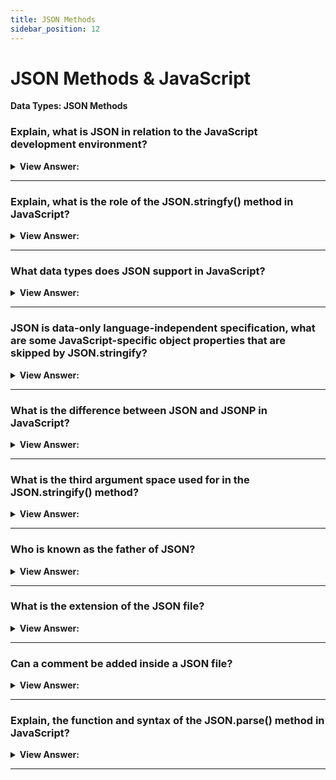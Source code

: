 ```yaml
---
title: JSON Methods
sidebar_position: 12
---
```


# JSON Methods & JavaScript

**Data Types: JSON Methods**

<head>
  <title>JSON Methods - JavaScript Interview Questions & Answers</title>
  <meta charSet="utf-8" />
</head>

### Explain, what is JSON in relation to the JavaScript development environment?

<details>
  <summary><strong>View Answer:</strong></summary>
  <div>
  <div><strong>Interview Response:</strong> JSON or JavaScript Object Notation is a simple and lightweight data exchange format used across multiple language platforms including JavaScript. JSON means JavaScript Object Notation and it is language and platform independent.</div><br />
  <div><strong>Technical Response:</strong> JSON is a simple and lightweight data exchange format used across multiple language platforms. JSON means JavaScript Object Notation and it is language and platform independent. JSON is often used when data is sent from a server to a web page. It works both on the front and back end of development environments. There are several built-in JavaScript methods used to convert JSON objects from and back to its original format.
  </div>
  </div>
</details>

---

### Explain, what is the role of the JSON.stringfy() method in JavaScript?

<details>
  <summary><strong>View Answer:</strong></summary>
  <div>
  <div><strong>Interview Response:</strong> The JSON.stringify() method converts a JavaScript object or value to a JSON string, optionally replacing values if a replacer function is specified or optionally including only the specified properties if a replacer array is specified.<br /><br />
  <strong>Syntax:</strong> JSON.stringify(value[, replacer[, space]])<br /><br />
  <ul>
    <li>The **value** to convert to a JSON string.</li>
    <li>The (optional) **replacer** is a function or array used to change the behavior of the stringification process.</li>
    <li>The (optional) **space** involves a String or Number object that's used to insert white space into the output JSON string for readability purposes. If this is a Number, it indicates the number of space characters to use as white space. The number is limited and defaults to 10 spaces.</li>
  </ul>
</div><br />
  <div><strong className="codeExample">Simple Example:</strong><br /><br />

  <div></div>

```js
let student = {
  name: 'John',
  age: 30,
  isAdmin: false,
  courses: ['html', 'css', 'js'],
  wife: null,
};

let json = JSON.stringify(student);

alert(typeof json); // we've got a string!

alert(json);
```

  </div><br />
  <div><strong className="codeExample">JSON Output:</strong><br /><br />

  <div></div>

```json
{
  "name": "John",
  "age": 30,
  "isAdmin": false,
  "courses": ["html", "css", "js"],
  "wife": null
}
```

  </div>
  </div>
</details>

---

### What data types does JSON support in JavaScript?

<details>
  <summary><strong>View Answer:</strong></summary>
  <div>
  <div><strong>Interview Response:</strong> JSON supports the following data types including Objects, Arrays, (primitive) strings, Boolean values, numbers, and null.
</div><br />
  <div><strong className="codeExample">Code Example:</strong><br /><br />

  <div></div>

```js
// a number in JSON is just a number
alert(JSON.stringify(1)); // 1

// a string in JSON is still a string, but double-quoted
alert(JSON.stringify('test')); // "test"

alert(JSON.stringify(true)); // true

alert(JSON.stringify([1, 2, 3])); // [1,2,3]
```

  </div>
  </div>
</details>

---

### JSON is data-only language-independent specification, what are some JavaScript-specific object properties that are skipped by JSON.stringify?

<details>
  <summary><strong>View Answer:</strong></summary>
  <div>
  <div><strong>Interview Response:</strong> There are several JavaScript-specific object properties that are ignored by JSON.stringify() including function properties, Symbolic keys and values, and properties that hold a value of undefined.
</div><br />
  <div><strong className="codeExample">Code Example:</strong><br /><br />

  <div></div>

```js
let user = {
  sayHi() {
    // ignored
    alert('Hello');
  },
  [Symbol('id')]: 123, // ignored
  something: undefined, // ignored
};

alert(JSON.stringify(user)); // {} (empty object)
```

  </div>
  </div>
</details>

---

### What is the difference between JSON and JSONP in JavaScript?

<details>
  <summary><strong>View Answer:</strong></summary>
  <div>
  <div><strong>Interview Response:</strong> The difference between JSON and JSONP is that JSON is a simple data format for communication between different systems. JSONP is also known as JSON with Padding. JSONP is a methodology for using that format with cross domain ajax requests while not being affected by same origin policy issues. The important thing to remember with JSONP is that it is not actually a protocol or data type. It is just a way of loading a script on the fly and processing the script that is introduced to the page. In the spirit of JSONP, this means introducing a new JavaScript object from the server into the client application / script.
</div>
  </div>
</details>

---

### What is the third argument space used for in the JSON.stringify() method?

<details>
  <summary><strong>View Answer:</strong></summary>
  <div>
  <div><strong>Interview Response:</strong> The third argument of JSON.stringify(value, replacer, space) is the number of spaces to use for pretty object formatting.</div><br />
  <div><strong>Technical Response:</strong> The third argument of JSON.stringify(value, replacer, space) is the number of spaces to use for pretty formatting. Previously, all stringified objects had no indents and extra spaces. That is fine if we want to send an object over a network. The space argument is used exclusively for a nice formatting. You should remember if you do not use the replacer, it should be set to null.
  </div><br />
  <div><strong className="codeExample">Code Example:</strong><br /><br />

  <div></div>

```js
let user = {
  name: 'John',
  age: 25,
  roles: {
    isAdmin: false,
    isEditor: true,
  },
};

alert(JSON.stringify(user, null, 2)); // value: user, replacer: null, space: 2
```

  </div><br />
  <div><strong className="codeExample">JSON Indented 2 spaces:</strong><br /><br />

  <div></div>

```json
{
  "name": "John",
  "age": 25,
  "roles": {
    "isAdmin": false,
    "isEditor": true
  }
}
```

  </div><br />
  <div><strong className="codeExample">JSON Indented 4 spaces:</strong><br /><br />

  <div></div>

```json
// {
//     "name": "John",
//     "age": 25,
//     "roles": {
//         "isAdmin": false,
//         "isEditor": true
//     }
// }

```

  </div>
  </div>
</details>

---

### Who is known as the father of JSON?

<details>
  <summary><strong>View Answer:</strong></summary>
  <div>
  <div><strong>Interview Response:</strong> Douglas Crockford is known as the father of JSON. Douglas Crockford was the person who originally defined the JSON format back in 2000.
</div>
  </div>
</details>

---

### What is the extension of the JSON file?

<details>
  <summary><strong>View Answer:</strong></summary>
  <div>
  <div><strong>Interview Response:</strong> A JSON file has an extension of “.json”. Being in a text-based format, a JSON file can be viewed or edited using any text editor like notepad or notepad++.
</div>
  </div>
</details>

---

### Can a comment be added inside a JSON file?

<details>
  <summary><strong>View Answer:</strong></summary>
  <div>
  <div><strong>Interview Response:</strong> JSON does not support any comments. Although, a Key or data object can be used to hold your comments. We need to just make sure that during the processing of the JSON, our application ignores the given data element.
</div><br />
  <div><strong className="codeExample">Code Example:</strong> Commenting in JSON (Technically it can be done, but is not supported)<br /><br />

  <div></div>

```json
{
   "_comment1": "this is my comment",  comment (not supported)
   "sport": "basketball",
   "coach": "Joe Smith",
   "wins": 15,
   "losses": 5
}
```

  </div>
  </div>
</details>

---

### Explain, the function and syntax of the JSON.parse() method in JavaScript?

<details>
  <summary><strong>View Answer:</strong></summary>
  <div>
  <div><strong>Interview Response:</strong> The JSON.parse() method parses a string and returns a JavaScript object. The string must be written in JSON format. The JSON.parse() method can optionally transform the result with a function.</div><br />
  <div><strong>Technical Response:</strong> The JSON.parse() method parses a JSON string, constructing the JavaScript value or object described by the string. An optional reviver function can be provided to perform a transformation on the resulting object before it is returned. JSON parse is the opposite of the stringify method. It returns an Object, Array, string, number, boolean, or null value corresponding to the given JSON object text. It should be noted that JSON.parse() does not allow trailing commas.
  </div><br />
  <div><strong className="codeExample">Code Example:</strong><br /><br />

<strong>Syntax: </strong> JSON.parse(text[, reviver]);<br /><br />

  <div></div>

```js
// Simple Example: stringified array
let numbers = '[0, 1, 2, 3]';

numbers = JSON.parse(numbers);

alert(numbers[1]); // 1

// Example: Using the option second argument reviver
JSON.parse('{"1": 1, "2": 2, "3": {"4": 4, "5": {"6": 6}}}', (key, value) => {
  console.log(key); // log the current property name, the last is "".
  return value; // return the unchanged property value.
});

// 1
// 2
// 4
// 6
// 5
// 3
// ""
```

:::note
It should be noted that JSON.parse() does not allow trailing commas.
:::

  </div>
  </div>
</details>

---
